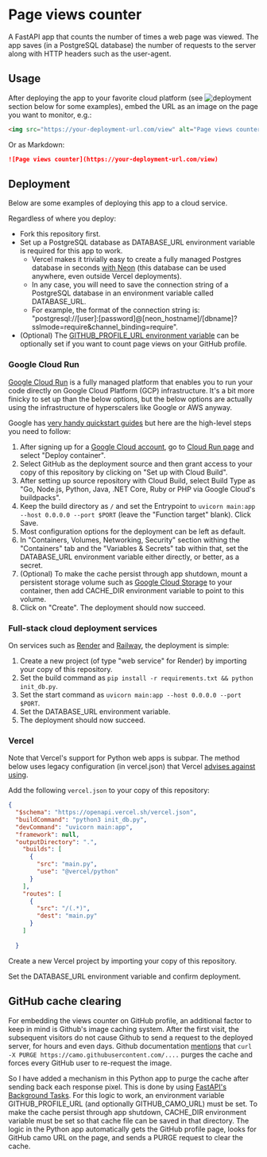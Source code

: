 # Page views counter

A FastAPI app that counts the number of times a web page was viewed. The app saves (in a PostgreSQL database) the number of requests to the server along with HTTP headers such as the user-agent.

## Usage

After deploying the app to your favorite cloud platform (see ![deployment](#deployment) section below for some examples), embed the URL as an image on the page you want to monitor, e.g.:

```html
<img src="https://your-deployment-url.com/view" alt="Page views counter" />
```

Or as Markdown:

```markdown
![Page views counter](https://your-deployment-url.com/view)
```

## Deployment

Below are some examples of deploying this app to a cloud service.

Regardless of where you deploy:
* Fork this repository first.
* Set up a PostgreSQL database as DATABASE_URL environment variable is required for this app to work.
  * Vercel makes it trivially easy to create a fully managed Postgres database in seconds [with Neon](https://vercel.com/integrations/neon) (this database can be used anywhere, even outside Vercel deployments).
  * In any case, you will need to save the connection string of a PostgreSQL database in an environment variable called DATABASE_URL.
  * For example, the format of the connection string is: "postgresql://[user]:[password]@[neon_hostname]/[dbname]?sslmode=require&channel_binding=require".
* (Optional) The [GITHUB_PROFILE_URL environment variable](#github-cache-clearing) can be optionally set if you want to count page views on your GitHub profile.

### Google Cloud Run

[Google Cloud Run](https://cloud.google.com/run) is a fully managed platform that enables you to run your code directly on Google Cloud Platform (GCP) infrastructure. It's a bit more finicky to set up than the below options, but the below options are actually using the infrastructure of hyperscalers like Google or AWS anyway.

Google has [very handy quickstart guides](https://cloud.google.com/run/docs/quickstarts/) but here are the high-level steps you need to follow:

1. After signing up for a [Google Cloud account](https://console.cloud.google.com/), go to [Cloud Run page](https://console.cloud.google.com/run) and select "Deploy container".
2. Select GitHub as the deployment source and then grant access to your copy of this repository by clicking on "Set up with Cloud Build".
3. After setting up source repository with Cloud Build, select Build Type as "Go, Node.js, Python, Java, .NET Core, Ruby or PHP via Google Cloud's buildpacks".
4. Keep the build directory as `/` and set the Entrypoint to `uvicorn main:app --host 0.0.0.0 --port $PORT` (leave the "Function target" blank). Click Save.
5. Most configuration options for the deployment can be left as default.
6. In "Containers, Volumes, Networking, Security" section withing the "Containers" tab and the "Variables & Secrets" tab within that, set the DATABASE_URL environment variable either directly, or better, as a secret.
7. (Optional) To make the cache persist through app shutdown, mount a persistent storage volume such as [Google Cloud Storage](https://cloud.google.com/storage) to your container, then add CACHE_DIR environment variable to point to this volume.
8. Click on "Create". The deployment should now succeed.

### Full-stack cloud deployment services

On services such as [Render](https://render.com/) and [Railway](https://railway.com/), the deployment is simple:

1. Create a new project (of type "web service" for Render) by importing your copy of this repository.
2. Set the build command as `pip install -r requirements.txt && python init_db.py`.
3. Set the start command as `uvicorn main:app --host 0.0.0.0 --port $PORT`.
4. Set the DATABASE_URL environment variable.
5. The deployment should now succeed.

### Vercel

Note that Vercel's support for Python web apps is subpar. The method below uses legacy configuration (in vercel.json) that Vercel [advises against using](https://vercel.com/docs/project-configuration#builds).

Add the following `vercel.json` to your copy of this repository:

```json
{
  "$schema": "https://openapi.vercel.sh/vercel.json",
  "buildCommand": "python3 init_db.py",
  "devCommand": "uvicorn main:app",
  "framework": null,
  "outputDirectory": ".",
    "builds": [
      {
        "src": "main.py",
        "use": "@vercel/python"
      }
    ],
    "routes": [
      {
        "src": "/(.*)",
        "dest": "main.py"
      }
    ]
    
  }
```

Create a new Vercel project by importing your copy of this repository.

Set the DATABASE_URL environment variable and confirm deployment.

## GitHub cache clearing

For embedding the views counter on GitHub profile, an additional factor to keep in mind is Github's image caching system. After the first visit, the subsequent visitors do not cause Github to send a request to the deployed server, for hours and even days. Github documentation [mentions](https://docs.github.com/en/authentication/keeping-your-account-and-data-secure/about-anonymized-urls) that `curl -X PURGE https://camo.githubusercontent.com/....` purges the cache and forces every GitHub user to re-request the image.

So I have added a mechanism in this Python app to purge the cache after sending back each response pixel. This is done by using [FastAPI's Background Tasks](https://fastapi.tiangolo.com/tutorial/background-tasks/). For this logic to work, an environment variable GITHUB_PROFILE_URL (and optionally GITHUB_CAMO_URL) must be set. To make the cache persist through app shutdown, CACHE_DIR environment variable must be set so that cache file can be saved in that directory. The logic in the Python app automatically gets the GitHub profile page, looks for GitHub camo URL on the page, and sends a PURGE request to clear the cache.
